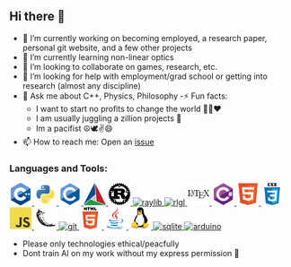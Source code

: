 ## Hi there 👋

<!--
**TheFloatingBrain/TheFloatingBrain** is a ✨ _special_ ✨ repository because its `README.md` (this file) appears on your GitHub profile.

Here are some ideas to get you started:

- 🔭 I’m currently working on a research paper, getting a job, personal git website, and a few other projects
- 🌱 I’m currently learning non-linear optics
- 👯 I’m looking to collaborate on games, research, etc.
- 🤔 I’m looking for help with employment/grad school
- 💬 Ask me about C++, Physics, Philosophy
- ⚡ Fun fact: I want to start no profits to change the world 🌈🤗❤️
- 📫 How to reach me: Open an [issue](https://github.com/TheFloatingBrain/TheFloatingBrain)
-->
- 🔭 I’m currently working on becoming employed, a research paper, personal git website, and a few other projects
- 🌱 I’m currently learning non-linear optics
- 👯 I’m looking to collaborate on games, research, etc.
- 🤔 I’m looking for help with employment/grad school or getting into research (almost any discipline)
- 💬 Ask me about C++, Physics, Philosophy
-⚡ Fun facts:
  - I want to start no profits to change the world 🌈🤗❤️
  - I am usually juggling a zillion projects 🙂
  - Im a pacifist ☮️🕊️✌️😄
- 📫 How to reach me: Open an [issue](https://github.com/TheFloatingBrain/TheFloatingBrain)

<h3 align="left">Languages and Tools:</h3>
<p align="left"> 
<a href="https://en.cppreference.com/w/" target="_blank" rel="noreferrer"> <img src="https://raw.githubusercontent.com/devicons/devicon/master/icons/cplusplus/cplusplus-original.svg" alt="cplusplus" width="40" height="40"/> </a>
<a href="https://www.python.org" target="_blank" rel="noreferrer"> <img src="https://raw.githubusercontent.com/devicons/devicon/master/icons/python/python-original.svg" alt="python" width="40" height="40"/> </a> 
<a href="https://www.cprogramming.com/" target="_blank" rel="noreferrer"> <img src="https://raw.githubusercontent.com/devicons/devicon/master/icons/c/c-original.svg" alt="c" width="40" height="40"/> </a>
<a href="https://cmake.org/" target="_blank" rel="noreferrer"> <img src="https://github.com/devicons/devicon/raw/refs/heads/master/icons/cmake/cmake-original.svg" alt="cmake" width="40" height="40"/> </a>
<a href="https://www.rust-lang.org/" target="_blank" rel="noreferrer"> <img src="https://github.com/devicons/devicon/blob/master/icons/rust/rust-original.svg" alt="rust" width="40" height="40"/> </a>
<a href="https://www.raylib.com/" target="_blank" rel="noreferrer"> <img src="https://www.raylib.com/common/img/raylib_logo.png" alt="raylib" width="40" height="40"/> </a>
<a href="https://github.com/raysan5/raylib/blob/master/src/rlgl.h" target="_blank" rel="noreferrer"> <img src="https://www.raylib.com/images/extralibs/rlgl_128x128.png" alt="rlgl" width="40" height="40"/> </a>
<a href="https://en.wikipedia.org/wiki/LaTeX" target="_blank" rel="noreferrer"> <img src="https://github.com/devicons/devicon/blob/master/icons/latex/latex-original.svg" alt="rust" width="40" height="40"/> </a>
<a href="https://www.w3schools.com/cs/" target="_blank" rel="noreferrer"> <img src="https://raw.githubusercontent.com/devicons/devicon/master/icons/csharp/csharp-original.svg" alt="csharp" width="40" height="40"/> </a>
<a href="https://www.w3schools.com/html/" target="_blank" rel="noreferrer"> <img src="https://github.com/devicons/devicon/raw/refs/heads/master/icons/html5/html5-original.svg" alt="html5" width="40" height="40"/> </a>
<a href="https://www.w3schools.com/css/" target="_blank" rel="noreferrer"> <img src="https://raw.githubusercontent.com/devicons/devicon/master/icons/css3/css3-original-wordmark.svg" alt="css3" width="40" height="40"/> </a>
<a href="https://developer.mozilla.org/en-US/docs/Web/JavaScript" target="_blank" rel="noreferrer"> <img src="https://raw.githubusercontent.com/devicons/devicon/master/icons/javascript/javascript-original.svg" alt="javascript" width="40" height="40"/> </a>
<a href="https://flask.palletsprojects.com/" target="_blank" rel="noreferrer"> <img src="https://github.com/devicons/devicon/raw/refs/heads/master/icons/flask/flask-original.svg" alt="flask" width="40" height="40"/> </a>
<a href="https://git-scm.com/" target="_blank" rel="noreferrer"> <img src="https://www.vectorlogo.zone/logos/git-scm/git-scm-icon.svg" alt="git" width="40" height="40"/> </a>
<a href="https://www.w3.org/html/" target="_blank" rel="noreferrer"> <img src="https://raw.githubusercontent.com/devicons/devicon/master/icons/html5/html5-original-wordmark.svg" alt="html5" width="40" height="40"/> </a> <a href="https://www.java.com" target="_blank" rel="noreferrer"> <img src="https://raw.githubusercontent.com/devicons/devicon/master/icons/java/java-original.svg" alt="java" width="40" height="40"/> </a>
<a href="https://www.linux.org/" target="_blank" rel="noreferrer"> <img src="https://raw.githubusercontent.com/devicons/devicon/master/icons/linux/linux-original.svg" alt="linux" width="40" height="40"/> </a>
<a href="https://www.sqlite.org/" target="_blank" rel="noreferrer"> <img src="https://www.vectorlogo.zone/logos/sqlite/sqlite-icon.svg" alt="sqlite" width="40" height="40"/> </a>
<a href="https://www.arduino.cc/" target="_blank" rel="noreferrer"> <img src="https://cdn.worldvectorlogo.com/logos/arduino-1.svg" alt="arduino" width="40" height="40"/> </a>



  
</p>


- Please only technologies ethical/peacfully
- Dont train AI on my work without my express permission 🙅
